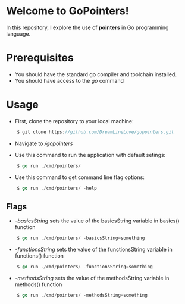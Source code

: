 # Welcome to GoPointers!
In this repository, I explore the use of **pointers** in Go programming language.

# Prerequisites
- You should have the standard go compiler and toolchain installed.
- You should have access to the *go* command

# Usage
- First, clone the repository to your local machine:
```go
    $ git clone https://github.com/DreamLineLove/gopointers.git
```

- Navigate to */gopointers*

- Use this command to run the application with default setings:
```go
    $ go run ./cmd/pointers/
```

- Use this command to get command line flag options:
```go
    $ go run ./cmd/pointers/ -help
```

## Flags
- *-basicsString* sets the value of the basicsString variable in basics() function
```go
    $ go run ./cmd/pointers/ -basicsString=something
```

- *-functionsString* sets the value of the functionsString variable in functions() function
```go
    $ go run ./cmd/pointers/ -functionsString=something
```

- *-methodsString* sets the value of the methodsString variable in methods() function
```go
    $ go run ./cmd/pointers/ -methodsString=something
```

